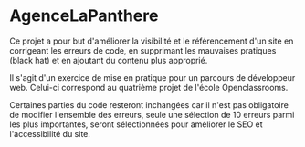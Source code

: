 # AgenceLaPanthere
Ce projet a pour but d'améliorer la visibilité et le référencement d'un site en corrigeant les erreurs de code, en supprimant les mauvaises pratiques (black hat) et en ajoutant du contenu plus approprié.

Il s'agit d'un exercice de mise en pratique pour un parcours de développeur web. Celui-ci correspond au quatrième projet de l'école Openclassrooms.

Certaines parties du code resteront inchangées car il n'est pas obligatoire de modifier l'ensemble des erreurs, seule une sélection de 10 erreurs parmi les plus importantes, seront sélectionnées pour améliorer le SEO et l'accessibilité du site.

